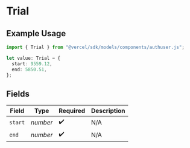 # Trial

## Example Usage

```typescript
import { Trial } from "@vercel/sdk/models/components/authuser.js";

let value: Trial = {
  start: 9559.12,
  end: 5850.51,
};
```

## Fields

| Field              | Type               | Required           | Description        |
| ------------------ | ------------------ | ------------------ | ------------------ |
| `start`            | *number*           | :heavy_check_mark: | N/A                |
| `end`              | *number*           | :heavy_check_mark: | N/A                |